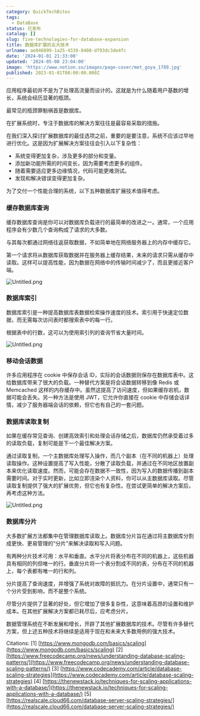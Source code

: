 ```yaml
---
category: QuickTechBites
tags:
  - DataBase
status: 已发布
catalog: []
slug: five-technologies-for-database-expansion
title: 数据库扩展的五大技术
urlname: ae048899-1a25-4338-8408-df93dc3de4fc
date: '2024-01-01 21:33:00'
updated: '2024-05-08 23:04:00'
image: 'https://www.notion.so/images/page-cover/met_goya_1789.jpg'
published: 2023-01-01T08:00:00.000Z
---
```


应用程序最初并不是为了处理高流量而设计的。这就是为什么随着用户基数的增长，系统会经历显著的瓶颈。


最常见的瓶颈罪魁祸首是数据库。


在扩展系统时，专注于数据库的解决方案往往是最容易采取的措施。


在我们深入探讨扩展数据库的最佳选项之前，重要的是要注意，系统不应该过早地进行优化。这是因为扩展解决方案往往会引入以下复杂性：

- 系统变得更加复杂，涉及更多的部分和变量。
- 添加新功能所需的时间变长，因为需要考虑更多的组件。
- 随着需要适应更多边缘情况，代码可能更难测试。
- 发现和解决错误变得更加复杂。

为了交付一个性能合理的系统，以下五种数据库扩展技术值得考虑。


### **缓存数据库查询**


缓存数据库查询是你可以对数据库负载进行的最简单的改进之一。通常，一个应用程序会有少数几个查询构成了请求的大多数。


与其每次都通过网络往返获取数据，不如简单地在网络服务器上的内存中缓存它。


第一个请求将从数据库获取数据并在服务器上缓存结果，未来的请求只需从缓存中读取。这样可以提高性能，因为数据在网络中的传输时间减少了，而且更接近客户端。


![Untitled.png](https://prod-files-secure.s3.us-west-2.amazonaws.com/5d24fe63-e567-4804-86f9-9fdc62e13082/90ccd300-8cb4-4392-a93f-76f7d0b7f352/Untitled.png?X-Amz-Algorithm=AWS4-HMAC-SHA256&X-Amz-Content-Sha256=UNSIGNED-PAYLOAD&X-Amz-Credential=ASIAZI2LB4665SDMWMLO%2F20250311%2Fus-west-2%2Fs3%2Faws4_request&X-Amz-Date=20250311T213242Z&X-Amz-Expires=3600&X-Amz-Security-Token=IQoJb3JpZ2luX2VjEGUaCXVzLXdlc3QtMiJHMEUCIQCvCr%2FsQdstv2G4Tef1yXE9MBuKsugLdNs52HyxzJcy1AIgAYxTi4MlIKCrbX9KGU8%2BNqwuyGgZ0LlZknbgZ4RZnIYqiAQIrv%2F%2F%2F%2F%2F%2F%2F%2F%2F%2FARAAGgw2Mzc0MjMxODM4MDUiDCO4x6kIwYYkNTX01CrcA2nyZKHPSurT7gF2829y3nn4x53qvhGUk7IGQApOF%2Fpbi%2B8bT3C45YYpecuakOo1GCj3ub%2FsiwRavLcGWD6b1A3aqii6jwzlWItBuA1Rnb5WTx8KENgDB%2Fh5oWdVSGJ1x1MEIM5DmvhHti35u1CbqlsatdNuSD74NhRrUvClt0o18935BVdOuBLc4onlqnPE%2BMGD5mGW9lMgP3ltWHsv8DZhF5uCtgHyWB8htcRa%2Fo6MDV9KHBzzraR7HIn%2FjSo4wV2XOMaJSXk5Pggy%2BRcRpbPHU2a0OFnIg0fqffUvZi4OSeHk93b6pHO731%2Fb2N67%2FJ8KNSq6hxTWu2chaO3OLfzfnA4JguhyU06zou%2FyU1YqBn17RGJ2psw4lCR9REmNT51i4bs3xyiFJCS5Nyy8YODiULYBSQZm6ParrkKZTwfAmvPSt8gCFj7bC1NKB61IjAVzBQv6peK6JJ8s5SIsx5L9sYdXPersDqz1otsqztWh%2BBqnz96HTEDV3M1Wk2Mn%2FXSu5O4xaE%2FXUKtU29TNJhD%2BxNJ%2F5Je1BJnqUeg6DaqnOH8OvGT4Z0r9aEaGoyBW4CSilef4AcGhYerR0p3jX0EzKrn6jobMdJe7rTHYgP2e0Y9OzQSDEH0Qc7KmMOHQwr4GOqUBQk8NIYZEnCFA0QZBMr3PlbJzQrun55dQppU6VMpQQ72FtIcVjWHjN0E7l5q0ITAAxkcMu7vi4bT3%2BrIatFfhGWIPYb2JbrUibR4zX90np2ybdEy01qVCFYJ5iHdnH4%2F7w4TkBu%2B6kGsy%2FZPsmWN8nQ%2FNj5ZuWr6%2FVAhJcqDXRl1W2egzUn72FRqi5JvO5lmP3jpG%2FZu1slm3v1MEGw5caL0Mqvwd&X-Amz-Signature=224524be8cff192c1415090b5c419fc3212636a9629e3dface89e2491246634f&X-Amz-SignedHeaders=host&x-id=GetObject)


### **数据库索引**


数据库索引是一种提高数据库表数据检索操作速度的技术。索引用于快速定位数据，而无需每次访问表时都搜索表中的每一行。


根据表中的行数，这可以为使用索引列的查询节省大量时间。


![Untitled.png](https://prod-files-secure.s3.us-west-2.amazonaws.com/5d24fe63-e567-4804-86f9-9fdc62e13082/d4109739-24f9-4adf-abd6-8eec0d12f3c8/Untitled.png?X-Amz-Algorithm=AWS4-HMAC-SHA256&X-Amz-Content-Sha256=UNSIGNED-PAYLOAD&X-Amz-Credential=ASIAZI2LB4665SDMWMLO%2F20250311%2Fus-west-2%2Fs3%2Faws4_request&X-Amz-Date=20250311T213242Z&X-Amz-Expires=3600&X-Amz-Security-Token=IQoJb3JpZ2luX2VjEGUaCXVzLXdlc3QtMiJHMEUCIQCvCr%2FsQdstv2G4Tef1yXE9MBuKsugLdNs52HyxzJcy1AIgAYxTi4MlIKCrbX9KGU8%2BNqwuyGgZ0LlZknbgZ4RZnIYqiAQIrv%2F%2F%2F%2F%2F%2F%2F%2F%2F%2FARAAGgw2Mzc0MjMxODM4MDUiDCO4x6kIwYYkNTX01CrcA2nyZKHPSurT7gF2829y3nn4x53qvhGUk7IGQApOF%2Fpbi%2B8bT3C45YYpecuakOo1GCj3ub%2FsiwRavLcGWD6b1A3aqii6jwzlWItBuA1Rnb5WTx8KENgDB%2Fh5oWdVSGJ1x1MEIM5DmvhHti35u1CbqlsatdNuSD74NhRrUvClt0o18935BVdOuBLc4onlqnPE%2BMGD5mGW9lMgP3ltWHsv8DZhF5uCtgHyWB8htcRa%2Fo6MDV9KHBzzraR7HIn%2FjSo4wV2XOMaJSXk5Pggy%2BRcRpbPHU2a0OFnIg0fqffUvZi4OSeHk93b6pHO731%2Fb2N67%2FJ8KNSq6hxTWu2chaO3OLfzfnA4JguhyU06zou%2FyU1YqBn17RGJ2psw4lCR9REmNT51i4bs3xyiFJCS5Nyy8YODiULYBSQZm6ParrkKZTwfAmvPSt8gCFj7bC1NKB61IjAVzBQv6peK6JJ8s5SIsx5L9sYdXPersDqz1otsqztWh%2BBqnz96HTEDV3M1Wk2Mn%2FXSu5O4xaE%2FXUKtU29TNJhD%2BxNJ%2F5Je1BJnqUeg6DaqnOH8OvGT4Z0r9aEaGoyBW4CSilef4AcGhYerR0p3jX0EzKrn6jobMdJe7rTHYgP2e0Y9OzQSDEH0Qc7KmMOHQwr4GOqUBQk8NIYZEnCFA0QZBMr3PlbJzQrun55dQppU6VMpQQ72FtIcVjWHjN0E7l5q0ITAAxkcMu7vi4bT3%2BrIatFfhGWIPYb2JbrUibR4zX90np2ybdEy01qVCFYJ5iHdnH4%2F7w4TkBu%2B6kGsy%2FZPsmWN8nQ%2FNj5ZuWr6%2FVAhJcqDXRl1W2egzUn72FRqi5JvO5lmP3jpG%2FZu1slm3v1MEGw5caL0Mqvwd&X-Amz-Signature=666ec5cd08d5db09eaed298f3ad6b005ffe61afca936c9939730abe7353b1da7&X-Amz-SignedHeaders=host&x-id=GetObject)


### **移动会话数据**


许多应用程序在 cookie 中保存会话 ID，实际的会话数据则保存在数据库表中。这给数据库带来了很大的负载。一种替代方案是将会话数据转移到像 Redis 或 Memcached 这样的内存缓存中。虽然这提高了访问速度，但如果缓存宕机，数据可能会丢失。另一种方法是使用 JWT，它允许你直接在 cookie 中存储会话详情，减少了服务器端会话的依赖，但它也有自己的一套问题。


### **数据库读取复制**


如果在缓存常见查询、创建高效索引和处理会话存储之后，数据库仍然承受着过多的读取负载，复制可能是下一个最佳解决方案。


通过读取复制，一个主数据库处理写入操作，而几个副本（在不同的机器上）处理读取操作。这种设置提高了写入性能，分散了读取负载，并通过在不同地区放置副本来优化读取速度。然而，可能会存在数据不一致性，因为写入的数据传播到副本需要时间。对于实时更新，比如立即渲染个人资料，你可以从主数据库读取。尽管读取复制提供了强大的扩展优势，但它也有复杂性。在尝试更简单的解决方案后，再考虑这种方法。


![Untitled.png](https://prod-files-secure.s3.us-west-2.amazonaws.com/5d24fe63-e567-4804-86f9-9fdc62e13082/24928cbe-8502-42c3-8c51-57b72171cc67/Untitled.png?X-Amz-Algorithm=AWS4-HMAC-SHA256&X-Amz-Content-Sha256=UNSIGNED-PAYLOAD&X-Amz-Credential=ASIAZI2LB4665SDMWMLO%2F20250311%2Fus-west-2%2Fs3%2Faws4_request&X-Amz-Date=20250311T213242Z&X-Amz-Expires=3600&X-Amz-Security-Token=IQoJb3JpZ2luX2VjEGUaCXVzLXdlc3QtMiJHMEUCIQCvCr%2FsQdstv2G4Tef1yXE9MBuKsugLdNs52HyxzJcy1AIgAYxTi4MlIKCrbX9KGU8%2BNqwuyGgZ0LlZknbgZ4RZnIYqiAQIrv%2F%2F%2F%2F%2F%2F%2F%2F%2F%2FARAAGgw2Mzc0MjMxODM4MDUiDCO4x6kIwYYkNTX01CrcA2nyZKHPSurT7gF2829y3nn4x53qvhGUk7IGQApOF%2Fpbi%2B8bT3C45YYpecuakOo1GCj3ub%2FsiwRavLcGWD6b1A3aqii6jwzlWItBuA1Rnb5WTx8KENgDB%2Fh5oWdVSGJ1x1MEIM5DmvhHti35u1CbqlsatdNuSD74NhRrUvClt0o18935BVdOuBLc4onlqnPE%2BMGD5mGW9lMgP3ltWHsv8DZhF5uCtgHyWB8htcRa%2Fo6MDV9KHBzzraR7HIn%2FjSo4wV2XOMaJSXk5Pggy%2BRcRpbPHU2a0OFnIg0fqffUvZi4OSeHk93b6pHO731%2Fb2N67%2FJ8KNSq6hxTWu2chaO3OLfzfnA4JguhyU06zou%2FyU1YqBn17RGJ2psw4lCR9REmNT51i4bs3xyiFJCS5Nyy8YODiULYBSQZm6ParrkKZTwfAmvPSt8gCFj7bC1NKB61IjAVzBQv6peK6JJ8s5SIsx5L9sYdXPersDqz1otsqztWh%2BBqnz96HTEDV3M1Wk2Mn%2FXSu5O4xaE%2FXUKtU29TNJhD%2BxNJ%2F5Je1BJnqUeg6DaqnOH8OvGT4Z0r9aEaGoyBW4CSilef4AcGhYerR0p3jX0EzKrn6jobMdJe7rTHYgP2e0Y9OzQSDEH0Qc7KmMOHQwr4GOqUBQk8NIYZEnCFA0QZBMr3PlbJzQrun55dQppU6VMpQQ72FtIcVjWHjN0E7l5q0ITAAxkcMu7vi4bT3%2BrIatFfhGWIPYb2JbrUibR4zX90np2ybdEy01qVCFYJ5iHdnH4%2F7w4TkBu%2B6kGsy%2FZPsmWN8nQ%2FNj5ZuWr6%2FVAhJcqDXRl1W2egzUn72FRqi5JvO5lmP3jpG%2FZu1slm3v1MEGw5caL0Mqvwd&X-Amz-Signature=6b6d84444fd1e8e1111d66abbe269b454503e32c938dc1c3b7c5b6090cfde470&X-Amz-SignedHeaders=host&x-id=GetObject)


### **数据库分片**


大多数扩展方法都集中在管理数据库读取上。数据库分片旨在通过将主数据库分割成更快、更易管理的“分片”来解决读取和写入问题。


有两种分片技术可用：水平和垂直。水平分片将表分布在不同的机器上，这些机器具有相同的列但唯一的行。垂直分片将一个表分割成不同的表，分布在不同的机器上，每个表都有唯一的行和列。


分片提高了查询速度，并增强了系统对故障的抵抗力。在分片设置中，通常只有一个分片受到影响，而不是整个系统。


尽管分片提供了显著的好处，但它增加了很多复杂性，这意味着高昂的设置和维护成本。在其他扩展解决方案都已耗尽后，应考虑分片。


数据管理系统在不断发展和增长，开辟了其他扩展数据库的技术。尽管有许多替代方案，但上述五种技术将继续是适用于现在和未来大多数用例的强大技术。


Citations:
[1] [https://www.mongodb.com/basics/scaling](https://www.mongodb.com/basics/scaling)
[2] [https://www.freecodecamp.org/news/understanding-database-scaling-patterns/](https://www.freecodecamp.org/news/understanding-database-scaling-patterns/)
[3] [https://www.codecademy.com/article/database-scaling-strategies](https://www.codecademy.com/article/database-scaling-strategies)
[4] [https://thenewstack.io/techniques-for-scaling-applications-with-a-database/](https://thenewstack.io/techniques-for-scaling-applications-with-a-database/)
[5] [https://realscale.cloud66.com/database-server-scaling-strategies/](https://realscale.cloud66.com/database-server-scaling-strategies/)

